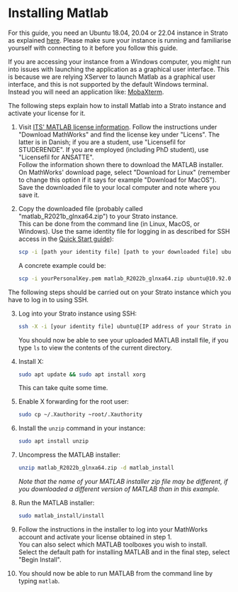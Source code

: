 # Installing Matlab

For this guide, you need an Ubuntu 18.04, 20.04 or 22.04 instance in Strato
as explained [here](ubuntu.md). Please make sure your instance is
running and familiarise yourself with connecting to it before you
follow this guide.

If you are accessing your instance from a Windows computer, you might run into issues with launching the application as a graphical user interface. This is because we are relying XServer to launch Matlab as a graphical user interface, and this is not supported by the default Windows terminal. Instead you will need an application like: [MobaXterm](https://mobaxterm.mobatek.net/).

The following steps explain how to install Matlab into a Strato
instance and activate your license for it.

1.  Visit [ITS' MATLAB license
    information](https://www.ekstranet.its.aau.dk/software/mathworks). Follow
    the instructions under "Download MathWorks" and find the license
    key under "Licens". The latter is in Danish; if you are a student,
    use "Licensefil for STUDERENDE". If you are employed (including PhD
    student), use "Licensefil for ANSATTE".  
    Follow the information shown there to download the MATLAB
    installer. On MathWorks' download page, select "Download for Linux"
    (remember to change this option if it says for example "Download
    for MacOS"). Save the downloaded file to your local computer and
    note where you save it.
    
2.  Copy the downloaded file (probably called
    "matlab\_R2021b\_glnxa64.zip") to your Strato instance.  
    This can be done from the command line (in Linux, MacOS, or Windows). Use the same identity file for logging in as described for SSH access in the [Quick Start guide](../quick-start.md)):
    	
    ```bash
    scp -i [path your identity file] [path to your downloaded file] ubuntu@[IP address of your Strato instance]:/home/ubuntu
    ```
    A concrete example could be:
    
    ```bash
    scp -i yourPersonalKey.pem matlab_R2022b_glnxa64.zip ubuntu@10.92.0.113:/home/ubuntu
    ```
    
The following steps should be carried out on your Strato instance which you have to log in to using SSH.  

3.  Log into your Strato instance using SSH:
    
    ```bash
    ssh -X -i [your identity file] ubuntu@[IP address of your Strato instance]
    ```	 
    You should now be able to see your uploaded MATLAB install file, if
    you type `ls` to view the contents of the current directory.

4.  Install X:
    
    ```bash
    sudo apt update && sudo apt install xorg
    ```	 
    This can take quite some time.
    
5.  Enable X forwarding for the root user:
    
    ```bash
    sudo cp ~/.Xauthority ~root/.Xauthority
    ```
    
6.  Install the `unzip` command in your instance:
    
    ```bash
    sudo apt install unzip
    ```
    
7.  Uncompress the MATLAB installer:
    
    ```bash
    unzip matlab_R2022b_glnxa64.zip -d matlab_install
    ```  
    *Note that the name of your MATLAB installer zip file may be
    different, if you downloaded a different version of MATLAB than in
    this example.*
    
8.  Run the MATLAB installer:
    
    ```bash
    sudo matlab_install/install
    ```
    
9.  Follow the instructions in the installer to log into your MathWorks
    account and activate your license obtained in step 1.  
    You can also select which MATLAB toolboxes you wish to install.  
    Select the default path for installing MATLAB and in the final
    step, select "Begin Install".
    
10. You should now be able to run MATLAB from the command line by
    typing `matlab`.
